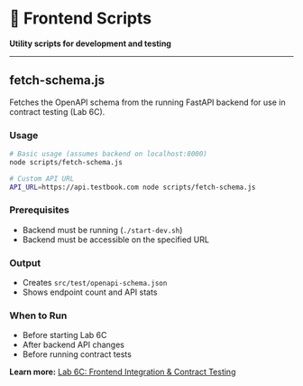 # 📜 Frontend Scripts

**Utility scripts for development and testing**

---

## fetch-schema.js

Fetches the OpenAPI schema from the running FastAPI backend for use in contract testing (Lab 6C).

### Usage

```bash
# Basic usage (assumes backend on localhost:8000)
node scripts/fetch-schema.js

# Custom API URL
API_URL=https://api.testbook.com node scripts/fetch-schema.js
```

### Prerequisites

- Backend must be running (`./start-dev.sh`)
- Backend must be accessible on the specified URL

### Output

- Creates `src/test/openapi-schema.json`
- Shows endpoint count and API stats

### When to Run

- Before starting Lab 6C
- After backend API changes
- Before running contract tests

**Learn more:** [Lab 6C: Frontend Integration & Contract Testing](../../learn/stage_4_performance_security/exercises/LAB_06C_Frontend_Integration_Testing.md)
